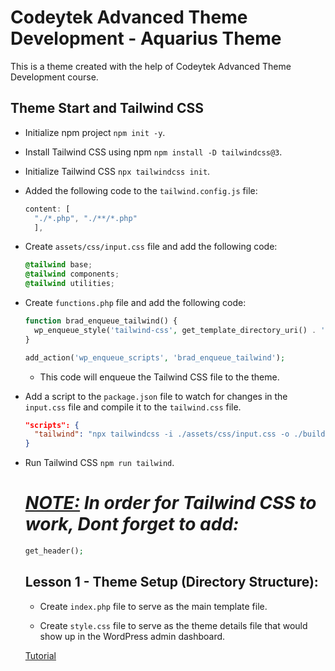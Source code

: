 # Codeytek Advanced Theme Development - Aquarius Theme

This is a theme created with the help of Codeytek Advanced Theme Development course.

## Theme Start and Tailwind CSS
- Initialize npm project ```npm init -y```.

- Install Tailwind CSS using npm ```npm install -D tailwindcss@3```.

- Initialize Tailwind CSS ```npx tailwindcss init```.

- Added the following code to the ```tailwind.config.js``` file:

    ```js
    content: [
      "./*.php", "./**/*.php"
      ],
    ```

- Create ```assets/css/input.css``` file and add the following code:

    ```css 
    @tailwind base;
    @tailwind components;
    @tailwind utilities;
    ``` 

- Create ```functions.php``` file and add the following code:

    ```php
    function brad_enqueue_tailwind() {
      wp_enqueue_style('tailwind-css', get_template_directory_uri() . '/build/css/tailwind.css');
    }

    add_action('wp_enqueue_scripts', 'brad_enqueue_tailwind');
    ```
  - This code will enqueue the Tailwind CSS file to the theme.

- Add a script to the ```package.json``` file to watch for changes in the ```input.css``` file and compile it to the ```tailwind.css``` file.
  ```json
  "scripts": {
    "tailwind": "npx tailwindcss -i ./assets/css/input.css -o ./build/css/tailwind.css --watch"
  }
  ```

- Run Tailwind CSS ```npm run tailwind```.
  
  <h1><i> 
    <u><b>NOTE:</b></u> In order for Tailwind CSS to work, Dont forget to add:
  </i></h1>

  ```php
  get_header();
  ```
  ## Lesson 1 - Theme Setup (Directory Structure):

  - Create ```index.php``` file to serve as the main template file.

  - Create ```style.css``` file to serve as the theme details file that would show up in the WordPress admin dashboard.

  [Tutorial](https://www.youtube.com/watch?v=cK_wvACTGMw&list=PLD8nQCAhR3tT3ehpyOpoYeUj3KHDEVK9h)
